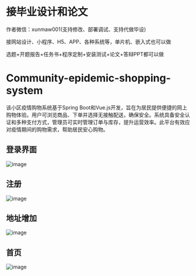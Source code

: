 # 接毕业设计和论文
作者微信：xunmaw001(支持修改、部署调试、支持代做毕设)

接网站设计、小程序、H5、APP、各种系统等，单片机、嵌入式也可以做

选题+开题报告+任务书+程序定制+安装测试+论文+答辩PPT都可以做
# Community-epidemic-shopping-system
该小区疫情购物系统基于Spring Boot和Vue.js开发，旨在为居民提供便捷的网上购物体验。用户可浏览商品、下单并选择无接触配送，确保安全。系统具备安全认证和多种支付方式，管理员可实时管理订单与库存，提升运营效率。此平台有效应对疫情期间的购物需求，帮助居民安心购物。
## 登录界面
![image](https://github.com/user-attachments/assets/7c00f867-4c8c-4c8f-967c-9dab77455d60)
## 注册
![image](https://github.com/user-attachments/assets/016f1b9a-a3fb-497c-83af-52dee5d53f9e)
## 地址增加
![image](https://github.com/user-attachments/assets/c37ff416-433e-4056-981a-d0d616d3af67)
## 首页
![image](https://github.com/user-attachments/assets/6fd1aaf6-ebee-43a5-a2e6-b3f8acba9c5c)

